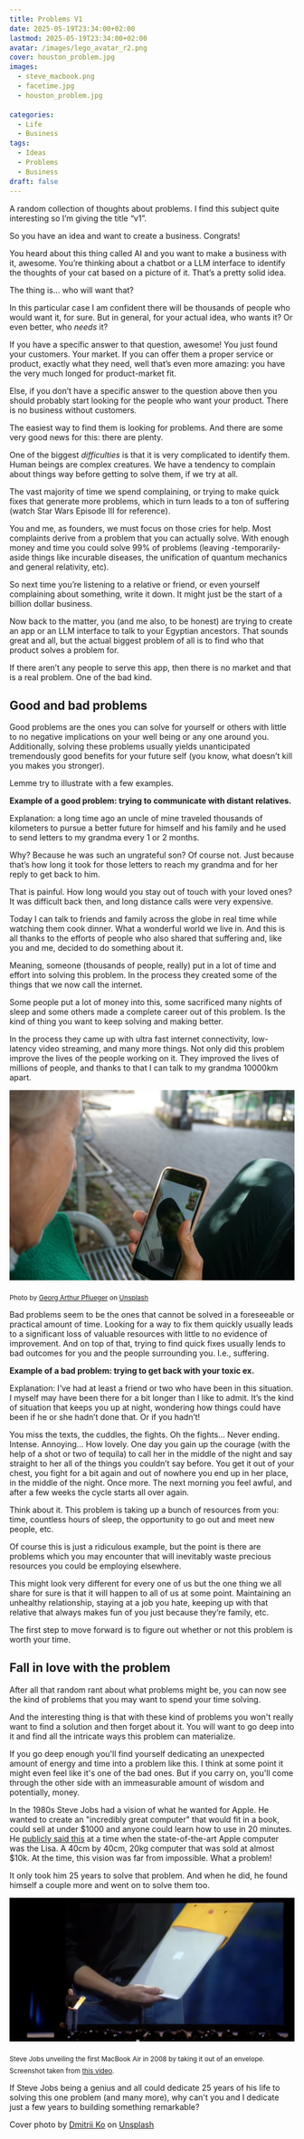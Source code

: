 ```yaml
---
title: Problems V1
date: 2025-05-19T23:34:00+02:00
lastmod: 2025-05-19T23:34:00+02:00
avatar: /images/lego_avatar_r2.png
cover: houston_problem.jpg
images:
  - steve_macbook.png
  - facetime.jpg
  - houston_problem.jpg

categories:
  - Life
  - Business
tags:
  - Ideas
  - Problems
  - Business
draft: false
---
```


A random collection of thoughts about problems. I find this subject quite interesting so I’m giving the title “v1”.
      
So you have an idea and want to create a business. Congrats!

You heard about this thing called AI and you want to make a business with it, awesome. You’re thinking about a chatbot or a LLM interface to identify the thoughts of your cat based on a picture of it. That’s a pretty solid idea.

The thing is… who will want that?

In this particular case I am confident there will be thousands of people who would want it, for sure. But in general, for your actual idea, who wants it? Or even better, who *needs* it?

If you have a specific answer to that question, awesome! You just found your customers. Your market. If you can offer them a proper service or product, exactly what they need, well that’s even more amazing: you have the very much longed for product-market fit.

Else, if you don’t have a specific answer to the question above then you should probably start looking for the people who want your product. There is no business without customers.

The easiest way to find them is looking for problems. And there are some very good news for this: there are plenty.

One of the biggest *difficulties* is that it is very complicated to identify them. Human beings are complex creatures. We have a tendency to complain about things way before getting to solve them, if we try at all. 

The vast majority of time we spend complaining, or trying to make quick fixes that generate more problems, which in turn leads to a ton of suffering (watch Star Wars Episode III for reference).

You and me, as founders, we must focus on those cries for help. Most complaints derive from a problem that you can actually solve. With enough money and time you could solve 99% of problems (leaving -temporarily- aside things like incurable diseases, the unification of quantum mechanics and general relativity, etc).

So next time you’re listening to a relative or friend, or even yourself complaining about something, write it down. It might just be the start of a billion dollar business.

Now back to the matter, you (and me also, to be honest) are trying to create an app or an LLM interface to talk to your Egyptian ancestors. That sounds great and all, but the actual biggest problem of all is to find who that product solves a problem for.

If there aren’t any people to serve this app, then there is no market and that is a real problem. One of the bad kind.

## Good and bad problems

Good problems are the ones you can solve for yourself or others with little to no negative implications on your well being or any one around you. Additionally, solving these problems usually yields unanticipated tremendously good benefits for your future self (you know, what doesn’t kill you makes you stronger).

Lemme try to illustrate with a few examples.

**Example of a good problem: trying to communicate with distant relatives.**

Explanation: a long time ago an uncle of mine traveled thousands of kilometers to pursue a better future for himself and his family and he used to send letters to my grandma every 1 or 2 months. 

Why? Because he was such an ungrateful son? Of course not. Just because that’s how long it took for those letters to reach my grandma and for her reply to get back to him. 

That is painful. How long would you stay out of touch with your loved ones? It was difficult back then, and long distance calls were very expensive.

Today I can talk to friends and family across the globe in real time while watching them cook dinner. What a wonderful world we live in. And this is all thanks to the efforts of people who also shared that suffering and, like you and me, decided to do something about it.

Meaning, someone (thousands of people, really) put in a lot of time and effort into solving this problem. In the process they created some of the things that we now call the internet. 

Some people put a lot of money into this, some sacrificed many nights of sleep and some others made a complete career out of this problem. Is the kind of thing you want to keep solving and making better. 

In the process they came up with ultra fast internet connectivity, low-latency video streaming, and many more things. Not only did this problem improve the lives of the people working on it. They improved the lives of millions of people, and thanks to that I can talk to my grandma 10000km apart.

![Grandma doing facetime with grandson.](facetime.jpg)

<sub>Photo by [Georg Arthur Pflueger](https://unsplash.com/@knurpselknie?utm_content=creditCopyText&utm_medium=referral&utm_source=unsplash) on [Unsplash](https://unsplash.com/photos/person-holding-white-samsung-android-smartphone-GNqqq43XlRw?utm_content=creditCopyText&utm_medium=referral&utm_source=unsplash)</sub>

Bad problems seem to be the ones that cannot be solved in a foreseeable or practical amount of time. Looking for a way to fix them quickly usually leads to a significant loss of valuable resources with little to no evidence of improvement. And on top of that, trying to find quick fixes usually lends to bad outcomes for you and the people surrounding you. I.e., suffering.

**Example of a bad problem: trying to get back with your toxic ex.**

Explanation: I’ve had at least a friend or two who have been in this situation. I myself may have been there for a bit longer than I like to admit. It’s the kind of situation that keeps you up at night, wondering how things could have been if he or she hadn’t done that. Or if you hadn’t!

You miss the texts, the cuddles, the fights. Oh the fights… Never ending. Intense. Annoying… How lovely. One day you gain up the courage (with the help of a shot or two of tequila) to call her in the middle of the night and say straight to her all of the things you couldn’t say before. You get it out of your chest, you fight for a bit again and out of nowhere you end up in her place, in the middle of the night. Once more. The next morning you feel awful, and after a few weeks the cycle starts all over again.

Think about it. This problem is taking up a bunch of resources from you: time, countless hours of sleep, the opportunity to go out and meet new people, etc.

Of course this is just a ridiculous example, but the point is there are problems which you may encounter that will inevitably waste precious resources you could be employing elsewhere. 

This might look very different for every one of us but the one thing we all share for sure is that it will happen to all of us at some point. Maintaining an unhealthy relationship, staying at a job you hate, keeping up with that relative that always makes fun of you just because they’re family, etc.

The first step to move forward is to figure out whether or not this problem is worth your time.

## Fall in love with the problem

After all that random rant about what problems might be, you can now see the kind of problems that you may want to spend your time solving.

And the interesting thing is that with these kind of problems you won't really want to find a solution and then forget about it. You will want to go deep into it and find all the intricate ways this problem can materialize.

If you go deep enough you'll find yourself dedicating an unexpected amount of energy and time into a problem like this. I think at some point it might even feel like it's one of the bad ones. But if you carry on, you'll come through the other side with an immeasurable amount of wisdom and potentially, money.

In the 1980s Steve Jobs had a vision of what he wanted for Apple. He wanted to create an "incredibly great computer" that would fit in a book, could sell at under $1000 and anyone could learn how to use in 20 minutes. He [publicly said this](https://www.youtube.com/watch?v=vk3vo7xVkJc) at a time when the state-of-the-art Apple computer was the Lisa. A 40cm by 40cm, 20kg computer that was sold at almost $10k. At the time, this vision was far from impossible. What a problem!

It only took him 25 years to solve that problem. And when he did, he found himself a couple more and went on to solve them too.

![Steve Jobs unveiling the first MacBook Air in 2008](steve_macbook.png)

<sub>Steve Jobs unveiling the first MacBook Air in 2008 by taking it out of an envelope. Screenshot taken from [this video](https://www.youtube.com/watch?v=EJqP8P0dh2o).</sub>

If Steve Jobs being a genius and all could dedicate 25 years of his life to solving this one problem (and many more), why can't you and I dedicate just a few years to building something remarkable?


Cover photo by [Dmitrii Ko](https://unsplash.com/@goyongsu?utm_content=creditCopyText&utm_medium=referral&utm_source=unsplash) on [Unsplash](https://unsplash.com/photos/a-neon-sign-that-says-houston-we-have-a-rocket-on-it-YFtze0r3ljs?utm_content=creditCopyText&utm_medium=referral&utm_source=unsplash)